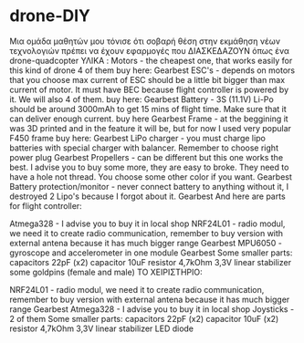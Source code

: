 # drone-DIY
Μια ομάδα μαθητών μου τόνισε ότι σοβαρή θέση στην εκμάθηση νέων τεχνολογιών πρέπει να έχουν εφαρμογές που ΔΙΑΣΚΕΔΑΖΟΥΝ όπως ένα drone-quadcopter
ΥΛΙΚΑ :
Motors -  the cheapest one, that works easily for this kind of drone 4 of them buy here: Gearbest
ESC's - depends on motors that you choose max current of ESC should be a little bit bigger than max current of motor. It must have BEC because flight controller is powered by it. We will also 4 of them. buy here: Gearbest
Battery - 3S (11.1V) Li-Po should be around 3000mAh to get 15 mins of flight time. Make sure that it can deliver enough current. buy here Gearbest
Frame - at the beggining it was 3D printed and in the feature it will be, but for now I used very popular F450 frame buy here: Gearbest
LiPo charger - you must charge lipo batteries with special charger with balancer. Remember to choose right power plug Gearbest
Propellers - can be different but this one works the best. I advise you to buy some more, they are easy to broke. They need to have a hole not thread. You choose some other color if you want. Gearbest
Battery protection/monitor - never connect battery to anything without it, I destroyed 2 Lipo's because I forgot about it. Gearbest
And here are parts for flight controller:

Atmega328 - I advise you to buy it in local shop
NRF24L01 - radio modul, we need it to create radio communication, remember to buy version with external antena because it has much bigger range Gearbest
MPU6050 - gyroscope and accelerometer in one module Gearbest
Some smaller parts:
capacitors 22pF (x2)
capacitor 10uF
resistor 4,7kOhm
3,3V linear stabilizer
some goldpins (female and male)
ΤΟ ΧΕΙΡΙΣΤΗΡΙΟ:

NRF24L01 - radio modul, we need it to create radio communication, remember to buy version with external antena because it has much bigger range Gearbest
Atmega328 - I advise you to buy it in local shop
Joysticks - 2 of them
Some smaller parts:
capacitors 22pF (x2)
capacitor 10uF (x2)
resistor 4,7kOhm
3,3V linear stabilizer
LED diode
